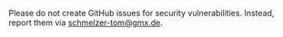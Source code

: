 Please do not create GitHub issues for security vulnerabilities. Instead, report them via schmelzer-tom@gmx.de.

